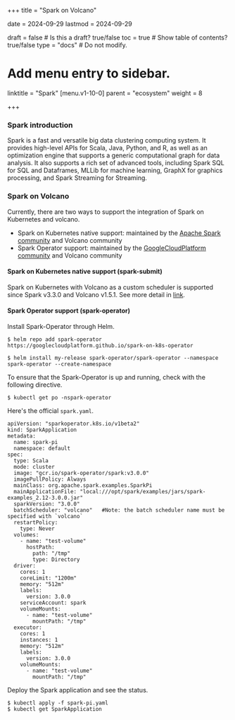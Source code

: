 +++
title =  "Spark on Volcano"

date = 2024-09-29
lastmod = 2024-09-29

draft = false  # Is this a draft? true/false
toc = true  # Show table of contents? true/false
type = "docs"  # Do not modify.

# Add menu entry to sidebar.
linktitle = "Spark"
[menu.v1-10-0]
  parent = "ecosystem"
  weight = 8

+++



### Spark introduction

Spark is a fast and versatile big data clustering computing system. It provides high-level APIs for Scala, Java, Python, and R, as well as an optimization engine that supports a generic computational graph for data analysis. It also supports a rich set of advanced tools, including Spark SQL for SQL and Dataframes, MLLib for machine learning, GraphX for graphics processing, and Spark Streaming for Streaming.

### Spark on Volcano

Currently, there are two ways to support the integration of Spark on Kubernetes and volcano.
- Spark on Kubernetes native support: maintained by the [Apache Spark community](https://github.com/apache/spark) and Volcano community
- Spark Operator support: maintained by the [GoogleCloudPlatform community](https://github.com/GoogleCloudPlatform/spark-on-k8s-operator) and Volcano community

#### Spark on Kubernetes native support (spark-submit)

Spark on Kubernetes with Volcano as a custom scheduler is supported since Spark v3.3.0 and Volcano v1.5.1. See more detail in [link](https://spark.apache.org/docs/latest/running-on-kubernetes.html#using-volcano-as-customized-scheduler-for-spark-on-kubernetes).

#### Spark Operator support (spark-operator)

Install Spark-Operator through Helm.

```
$ helm repo add spark-operator https://googlecloudplatform.github.io/spark-on-k8s-operator

$ helm install my-release spark-operator/spark-operator --namespace spark-operator --create-namespace
```

To ensure that the Spark-Operator is up and running, check with the following directive.

```
$ kubectl get po -nspark-operator
```

Here's the official `spark.yaml`.

```
apiVersion: "sparkoperator.k8s.io/v1beta2"
kind: SparkApplication
metadata:
  name: spark-pi
  namespace: default
spec:
  type: Scala
  mode: cluster
  image: "gcr.io/spark-operator/spark:v3.0.0"
  imagePullPolicy: Always
  mainClass: org.apache.spark.examples.SparkPi
  mainApplicationFile: "local:///opt/spark/examples/jars/spark-examples_2.12-3.0.0.jar"
  sparkVersion: "3.0.0"
  batchScheduler: "volcano"   #Note: the batch scheduler name must be specified with `volcano`
  restartPolicy:
    type: Never
  volumes:
    - name: "test-volume"
      hostPath:
        path: "/tmp"
        type: Directory
  driver:
    cores: 1
    coreLimit: "1200m"
    memory: "512m"        
    labels:
      version: 3.0.0
    serviceAccount: spark
    volumeMounts:
      - name: "test-volume"
        mountPath: "/tmp"
  executor:
    cores: 1
    instances: 1
    memory: "512m"    
    labels:
      version: 3.0.0
    volumeMounts:
      - name: "test-volume"
        mountPath: "/tmp"
```

Deploy the Spark application and see the status.

```
$ kubectl apply -f spark-pi.yaml
$ kubectl get SparkApplication
```
